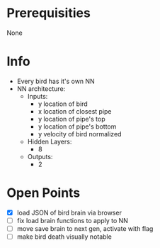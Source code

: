 # Prerequisities
None


# Info
- Every bird has it's own NN
- NN architecture:
  - Inputs:
    - y location of bird
    - x location of closest pipe
    - y location of pipe's top
    - y location of pipe's bottom
    - y velocity of bird normalized
  - Hidden Layers:
    - 8
  - Outputs:
    - 2

# Open Points
* [x] load JSON of bird brain via browser
* [ ] fix load brain functions to apply to NN
* [ ] move save brain to next gen, activate with flag
* [ ] make bird death visually notable
